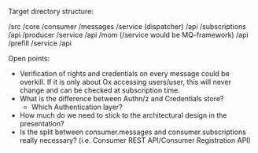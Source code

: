 Target directory structure:

/src
    /core
    /consumer
        /messages
            /service (dispatcher)
            /api
        /subscriptions
            /api
    /producer
        /service
        /api
    /mom
        (/service would be MQ-framework)
        /api
    /prefill
        /service
        /api


Open points:
- Verification of rights and credentials on every message could be overkill.
    If it is only about Ox accessing users/user, this will never change and can be checked at subscription time.
- What is the difference between Authn/z and Credentials store?
    - Which Authentication layer?
- How much do we need to stick to the architectural design in the presentation?
- Is the split between consumer.messages and consumer.subscriptions really necessary? (i.e. Consumer REST API/Consumer Registration API)
